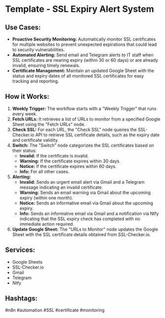# Template - SSL Expiry Alert System

## Use Cases:

- **Proactive Security Monitoring:** Automatically monitor SSL certificates for multiple websites to prevent unexpected expirations that could lead to security vulnerabilities.
- **Automated Alerting:** Send email and Telegram alerts to IT staff when SSL certificates are nearing expiry (within 30 or 60 days) or are already invalid, ensuring timely renewals.
- **Certificate Management:** Maintain an updated Google Sheet with the status and expiry dates of all monitored SSL certificates for easy tracking and reporting.

## How it Works:

1.  **Weekly Trigger:** The workflow starts with a "Weekly Trigger" that runs every week.
2.  **Fetch URLs:** It retrieves a list of URLs to monitor from a specified Google Sheet using the "Fetch URLs" node.
3.  **Check SSL:** For each URL, the "Check SSL" node queries the SSL-Checker.io API to retrieve SSL certificate details, such as the expiry date and certificate validity.
4.  **Switch:** The "Switch" node categorizes the SSL certificates based on their status:
    *   **Invalid:** If the certificate is invalid.
    *   **Warning:** If the certificate expires within 30 days.
    *   **Notice:** If the certificate expires within 60 days.
    *   **Info:** For all other cases.
5.  **Alerting:**
    *   **Invalid:** Sends an urgent email alert via Gmail and a Telegram message indicating an invalid certificate.
    *   **Warning:** Sends an email warning via Gmail about the upcoming expiry (within one month).
    *   **Notice:** Sends an informative email via Gmail about the upcoming expiry.
    *   **Info:** Sends an informative email via Gmail and a notification via Ntfy indicating that the SSL expiry check has completed with no immediate action required.
6.  **Update Google Sheet:** The "URLs to Monitor" node updates the Google Sheet with the SSL certificate details obtained from SSL-Checker.io.

## Services:

-   Google Sheets
-   SSL-Checker.io
-   Gmail
-   Telegram
-   Ntfy

## Hashtags:

#n8n #automation #SSL #certificate #monitoring
